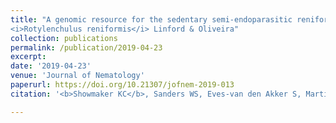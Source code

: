 ```yaml
---
title: "A genomic resource for the sedentary semi-endoparasitic reniform nematode,
<i>Rotylenchulus reniformis</i> Linford & Oliveira"
collection: publications
permalink: /publication/2019-04-23
excerpt: 
date: '2019-04-23'
venue: 'Journal of Nematology'
paperurl: https://doi.org/10.21307/jofnem-2019-013
citation: '<b>Showmaker KC</b>, Sanders WS, Eves-van den Akker S, Martin BE, Peterson DG, Wubben MJ. (2019) A genomic resource for the sedentary semi-endoparasitic reniform nematode, <i>Rotylenchulus reniformis</i> Linford & Oliveira. Journal of Nematology 51:1-2'

---
```


